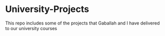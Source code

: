 # University-Projects
This repo includes some of the projects that Gaballah and I have delivered to our university courses
